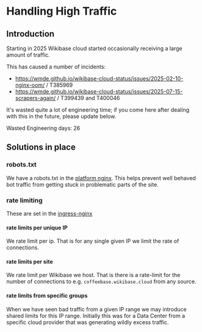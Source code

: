 # Handling High Traffic

## Introduction
Starting in 2025 Wikibase cloud started occasionally receiving a large amount of traffic.

This has caused a number of incidents:
- https://wmde.github.io/wikibase-cloud-status/issues/2025-02-10-nginx-oom/ / T385969
- https://wmde.github.io/wikibase-cloud-status/issues/2025-07-15-scrapers-again/ / T399439 and T400046

It's wasted quite a lot of engineering time; if you come here after dealing with this in the future, please update below.

Wasted Engineering days: 26

## Solutions in place

### robots.txt
We have a robots.txt in the [platform nginx](../k8s/helmfile/env/production/platform-nginx.nginx.conf). This helps prevent well behaved bot traffic from getting stuck in problematic parts of the site.

### rate limiting
These are set in the [ingress-nginx](../k8s/helmfile/env/production/ingress-nginx.values.yaml.gotmpl)

#### rate limits per unique IP
We rate limit per ip. That is for any single given IP we limit the rate of connections.

#### rate limits per site
We rate limit per Wikibase we host. That is there is a rate-limit for the number of connections to e.g. `coffeebase.wikibase.cloud` from any source.

#### rate limits from specific groups
When we have seen bad traffic from a given IP range we may introduce shared limits for this IP range. Initially this was for a Data Center from a specific cloud provider that was generating wildly excess traffic.

